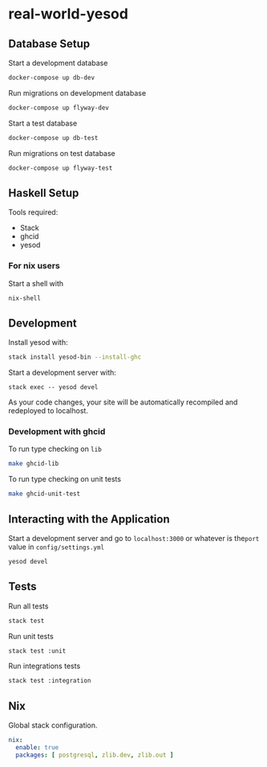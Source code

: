 # real-world-yesod

## Database Setup
Start a development database
``` sh
docker-compose up db-dev
```
Run migrations on development database

``` sh
docker-compose up flyway-dev
```
Start a test database

``` sh
docker-compose up db-test
```
Run migrations on test database

``` sh
docker-compose up flyway-test
```

## Haskell Setup
Tools required:
* Stack
* ghcid
* yesod

### For nix users
Start a shell with
``` sh
nix-shell
```

## Development

Install yesod with:

``` sh
stack install yesod-bin --install-ghc
```

Start a development server with:

```
stack exec -- yesod devel
```

As your code changes, your site will be automatically recompiled and redeployed to localhost.

### Development with ghcid
To run type checking on `lib`

``` sh
make ghcid-lib
```

To run type checking on unit tests

``` sh
make ghcid-unit-test
```
## Interacting with the Application
Start a development server and go to `localhost:3000` or whatever is the`port` value in `config/settings.yml`
``` sh
yesod devel
```

## Tests
Run all tests
``` sh
stack test
```
Run unit tests

``` sh
stack test :unit
```
Run integrations tests

``` sh
stack test :integration
```

## Nix
Global stack configuration.

``` yaml
nix:
  enable: true
  packages: [ postgresql, zlib.dev, zlib.out ]
```
